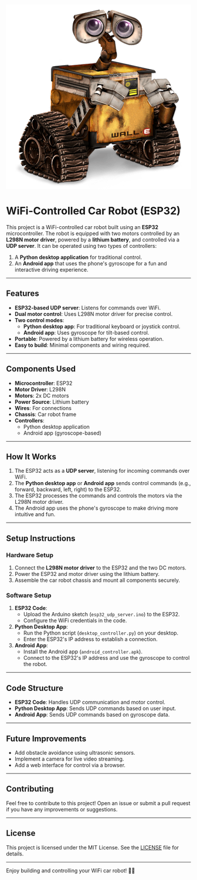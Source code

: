 ![Car Robot](images/walle.png)


# WiFi-Controlled Car Robot (ESP32)

This project is a WiFi-controlled car robot built using an **ESP32** microcontroller. The robot is equipped with two motors controlled by an **L298N motor driver**, powered by a **lithium battery**, and controlled via a **UDP server**. It can be operated using two types of controllers:
1. A **Python desktop application** for traditional control.
2. An **Android app** that uses the phone's gyroscope for a fun and interactive driving experience.

---

## Features
- **ESP32-based UDP server**: Listens for commands over WiFi.
- **Dual motor control**: Uses L298N motor driver for precise control.
- **Two control modes**:
  - **Python desktop app**: For traditional keyboard or joystick control.
  - **Android app**: Uses gyroscope for tilt-based control.
- **Portable**: Powered by a lithium battery for wireless operation.
- **Easy to build**: Minimal components and wiring required.

---

## Components Used
- **Microcontroller**: ESP32
- **Motor Driver**: L298N
- **Motors**: 2x DC motors
- **Power Source**: Lithium battery
- **Wires**: For connections
- **Chassis**: Car robot frame
- **Controllers**:
  - Python desktop application
  - Android app (gyroscope-based)

---

## How It Works
1. The ESP32 acts as a **UDP server**, listening for incoming commands over WiFi.
2. The **Python desktop app** or **Android app** sends control commands (e.g., forward, backward, left, right) to the ESP32.
3. The ESP32 processes the commands and controls the motors via the L298N motor driver.
4. The Android app uses the phone's gyroscope to make driving more intuitive and fun.

---

## Setup Instructions

### Hardware Setup
1. Connect the **L298N motor driver** to the ESP32 and the two DC motors.
2. Power the ESP32 and motor driver using the lithium battery.
3. Assemble the car robot chassis and mount all components securely.

### Software Setup
1. **ESP32 Code**:
   - Upload the Arduino sketch (`esp32_udp_server.ino`) to the ESP32.
   - Configure the WiFi credentials in the code.
2. **Python Desktop App**:
   - Run the Python script (`desktop_controller.py`) on your desktop.
   - Enter the ESP32's IP address to establish a connection.
3. **Android App**:
   - Install the Android app (`android_controller.apk`).
   - Connect to the ESP32's IP address and use the gyroscope to control the robot.

---

## Code Structure
- **ESP32 Code**: Handles UDP communication and motor control.
- **Python Desktop App**: Sends UDP commands based on user input.
- **Android App**: Sends UDP commands based on gyroscope data.

---

## Future Improvements
- Add obstacle avoidance using ultrasonic sensors.
- Implement a camera for live video streaming.
- Add a web interface for control via a browser.

---

## Contributing
Feel free to contribute to this project! Open an issue or submit a pull request if you have any improvements or suggestions.

---

## License
This project is licensed under the MIT License. See the [LICENSE](LICENSE) file for details.

---

Enjoy building and controlling your WiFi car robot! 🚗🤖